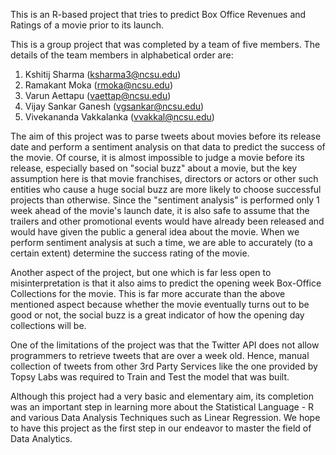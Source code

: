 This is an R-based project that tries to predict Box Office Revenues and Ratings of a movie prior to its launch.

This is a group project that was completed by a team of five members. The details of the team members in alphabetical order are:
1. Kshitij Sharma (ksharma3@ncsu.edu)
2. Ramakant Moka (rmoka@ncsu.edu)
3. Varun Aettapu (vaettap@ncsu.edu)
4. Vijay Sankar Ganesh (vgsankar@ncsu.edu)
5. Vivekananda Vakkalanka (vvakkal@ncsu.edu)

The aim of this project was to parse tweets about movies before its release date and perform a sentiment analysis on that data to predict the success of the movie. Of course, it is almost impossible to judge a movie before its release, especially based on "social buzz" about a movie, but the key assumption here is that movie franchises, directors or actors or other such entities who cause a huge social buzz are more likely to choose successful projects than otherwise. Since the "sentiment analysis" is performed only 1 week ahead of the movie's launch date, it is also safe to assume that the trailers and other promotional events would have already been released and would have given the public a general idea about the movie. When we perform sentiment analysis at such a time, we are able to accurately (to a certain extent) determine the success rating of the movie.

Another aspect of the project, but one which is far less open to misinterpretation is that it also aims to predict the opening week Box-Office Collections for the movie. This is far more accurate than the above mentioned aspect because whether the movie eventually turns out to be good or not, the social buzz is a great indicator of how the opening day collections will be.

One of the limitations of the project was that the Twitter API does not allow programmers to retrieve tweets that are over a week old. Hence, manual collection of tweets from other 3rd Party Services like the one provided by Topsy Labs was required to Train and Test the model that was built.

Although this project had a very basic and elementary aim, its completion was an important step in learning more about the Statistical Language - R and various Data Analysis Techniques such as Linear Regression. We hope to have this project as the first step in our endeavor to master the field of Data Analytics.
